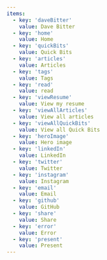 ```yaml
---
items:
  - key: 'daveBitter'
    value: Dave Bitter
  - key: 'home'
    value: Home
  - key: 'quickBits'
    value: Quick Bits
  - key: 'articles'
    value: Articles
  - key: 'tags'
    value: Tags
  - key: 'read'
    value: read
  - key: 'viewResume'
    value: View my resume
  - key: 'viewAllArticles'
    value: View all articles
  - key: 'viewAllQuickBits'
    value: View all Quick Bits
  - key: 'heroImage'
    value: Hero image
  - key: 'linkedIn'
    value: LinkedIn
  - key: 'twitter'
    value: Twitter
  - key: 'instagram'
    value: Instagram
  - key: 'email'
    value: Email
  - key: 'github'
    value: GitHub
  - key: 'share'
    value: Share
  - key: 'error'
    value: Error
  - key: 'present'
    value: Present
---
```


